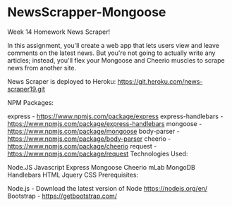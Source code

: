 # NewsScrapper-Mongoose
Week 14 Homework
News Scraper!

In this assignment, you'll create a web app that lets users view and leave comments on the latest news. But you're not going to actually write any articles; instead, you'll flex your Mongoose and Cheerio muscles to scrape news from another site.

News Scraper is deployed to Heroku: https://git.heroku.com/news-scraper19.git

NPM Packages:

express - https://www.npmjs.com/package/express
express-handlebars - https://www.npmjs.com/package/express-handlebars
mongoose - https://www.npmjs.com/package/mongoose
body-parser - https://www.npmjs.com/package/body-parser
cheerio - https://www.npmjs.com/package/cheerio
request - https://www.npmjs.com/package/request
Technologies Used:

Node.JS
Javascript
Express
Mongoose
Cheerio
mLab MongoDB
Handlebars
HTML
Jquery
CSS
Prerequisites:

Node.js - Download the latest version of Node https://nodejs.org/en/
Bootstrap - https://getbootstrap.com/

